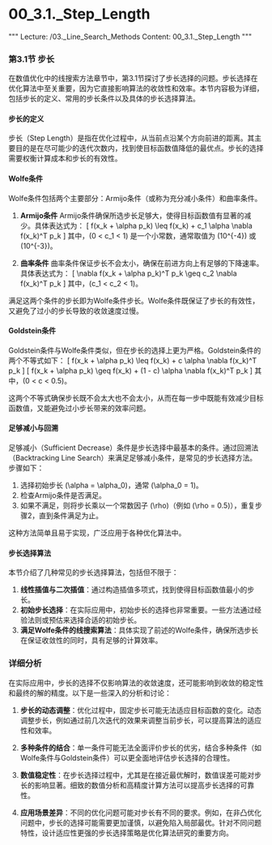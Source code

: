 # 00_3.1._Step_Length

"""
Lecture: /03._Line_Search_Methods
Content: 00_3.1._Step_Length
"""

### 第3.1节 步长

在数值优化中的线搜索方法章节中，第3.1节探讨了步长选择的问题。步长选择在优化算法中至关重要，因为它直接影响算法的收敛性和效率。本节内容极为详细，包括步长的定义、常用的步长条件以及具体的步长选择算法。

#### 步长的定义
步长（Step Length）是指在优化过程中，从当前点沿某个方向前进的距离。其主要目的是在尽可能少的迭代次数内，找到使目标函数值降低的最优点。步长的选择需要权衡计算成本和步长的有效性。

#### Wolfe条件
Wolfe条件包括两个主要部分：Armijo条件（或称为充分减小条件）和曲率条件。

1. **Armijo条件**
   Armijo条件确保所选步长足够大，使得目标函数值有显著的减少。具体表达式为：
   \[
   f(x_k + \alpha p_k) \leq f(x_k) + c_1 \alpha \nabla f(x_k)^T p_k
   \]
   其中，\(0 < c_1 < 1\) 是一个小常数，通常取值为 \(10^{-4}\) 或 \(10^{-3}\)。

2. **曲率条件**
   曲率条件保证步长不会太小，确保在前进方向上有足够的下降速率。具体表达式为：
   \[
   \nabla f(x_k + \alpha p_k)^T p_k \geq c_2 \nabla f(x_k)^T p_k
   \]
   其中，\(c_1 < c_2 < 1\)。

满足这两个条件的步长即为Wolfe条件步长。Wolfe条件既保证了步长的有效性，又避免了过小的步长导致的收敛速度过慢。

#### Goldstein条件
Goldstein条件与Wolfe条件类似，但在步长的选择上更为严格。Goldstein条件的两个不等式如下：
\[
f(x_k + \alpha p_k) \leq f(x_k) + c \alpha \nabla f(x_k)^T p_k
\]
\[
f(x_k + \alpha p_k) \geq f(x_k) + (1 - c) \alpha \nabla f(x_k)^T p_k
\]
其中，\(0 < c < 0.5\)。

这两个不等式确保步长既不会太大也不会太小，从而在每一步中既能有效减少目标函数值，又能避免过小步长带来的效率问题。

#### 足够减小与回溯
足够减小（Sufficient Decrease）条件是步长选择中最基本的条件。通过回溯法（Backtracking Line Search）来满足足够减小条件，是常见的步长选择方法。步骤如下：

1. 选择初始步长 \(\alpha = \alpha_0\)，通常 \(\alpha_0 = 1\)。
2. 检查Armijo条件是否满足。
3. 如果不满足，则将步长乘以一个常数因子 \(\rho\)（例如 \(\rho = 0.5\)），重复步骤2，直到条件满足为止。

这种方法简单且易于实现，广泛应用于各种优化算法中。

#### 步长选择算法
本节介绍了几种常见的步长选择算法，包括但不限于：

1. **线性插值与二次插值**：通过构造插值多项式，找到使得目标函数值最小的步长。
2. **初始步长选择**：在实际应用中，初始步长的选择也非常重要。一些方法通过经验法则或预估来选择合适的初始步长。
3. **满足Wolfe条件的线搜索算法**：具体实现了前述的Wolfe条件，确保所选步长在保证收敛性的同时，具有足够的计算效率。

### 详细分析

在实际应用中，步长的选择不仅影响算法的收敛速度，还可能影响到收敛的稳定性和最终的解的精度。以下是一些深入的分析和讨论：

1. **步长的动态调整**：优化过程中，固定步长可能无法适应目标函数的变化。动态调整步长，例如通过前几次迭代的效果来调整当前步长，可以提高算法的适应性和效率。

2. **多种条件的结合**：单一条件可能无法全面评价步长的优劣，结合多种条件（如Wolfe条件与Goldstein条件）可以更全面地评估步长选择的合理性。

3. **数值稳定性**：在步长选择过程中，尤其是在接近最优解时，数值误差可能对步长的影响显著。细致的数值分析和高精度计算方法可以提高步长选择的可靠性。

4. **应用场景差异**：不同的优化问题可能对步长有不同的要求。例如，在非凸优化问题中，步长的选择可能需要更加谨慎，以避免陷入局部最优。针对不同问题特性，设计适应性更强的步长选择策略是优化算法研究的重要方向。
